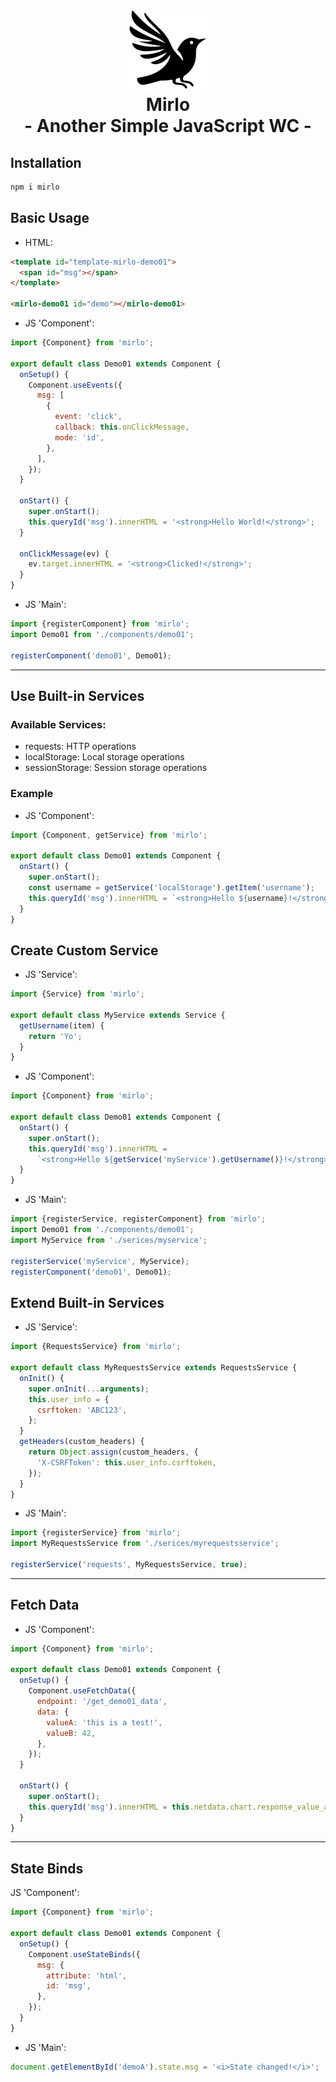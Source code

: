 <h1 align="center">
  <img src="mirlo.png" />
  <div>Mirlo</div>
  <div>- Another Simple JavaScript WC -</div>
</h1>

## Installation

```bash
npm i mirlo
```

## Basic Usage

- HTML:

```html
<template id="template-mirlo-demo01">
  <span id="msg"></span>
</template>

<mirlo-demo01 id="demo"></mirlo-demo01>
```

- JS 'Component':

```javascript
import {Component} from 'mirlo';

export default class Demo01 extends Component {
  onSetup() {
    Component.useEvents({
      msg: [
        {
          event: 'click',
          callback: this.onClickMessage,
          mode: 'id',
        },
      ],
    });
  }

  onStart() {
    super.onStart();
    this.queryId('msg').innerHTML = '<strong>Hello World!</strong>';
  }

  onClickMessage(ev) {
    ev.target.innerHTML = '<strong>Clicked!</strong>';
  }
}
```

- JS 'Main':

```javascript
import {registerComponent} from 'mirlo';
import Demo01 from './components/demo01';

registerComponent('demo01', Demo01);
```

---

## Use Built-in Services

### Available Services:

- requests: HTTP operations
- localStorage: Local storage operations
- sessionStorage: Session storage operations

### Example

- JS 'Component':

```javascript
import {Component, getService} from 'mirlo';

export default class Demo01 extends Component {
  onStart() {
    super.onStart();
    const username = getService('localStorage').getItem('username');
    this.queryId('msg').innerHTML = `<strong>Hello ${username}!</strong>`;
  }
}
```

## Create Custom Service

- JS 'Service':

```javascript
import {Service} from 'mirlo';

export default class MyService extends Service {
  getUsername(item) {
    return 'Yo';
  }
}
```

- JS 'Component':

```javascript
import {Component} from 'mirlo';

export default class Demo01 extends Component {
  onStart() {
    super.onStart();
    this.queryId('msg').innerHTML =
      `<strong>Hello ${getService('myService').getUsername()}!</strong>`;
  }
}
```

- JS 'Main':

```javascript
import {registerService, registerComponent} from 'mirlo';
import Demo01 from './components/demo01';
import MyService from './serices/myservice';

registerService('myService', MyService);
registerComponent('demo01', Demo01);
```

## Extend Built-in Services

- JS 'Service':

```javascript
import {RequestsService} from 'mirlo';

export default class MyRequestsService extends RequestsService {
  onInit() {
    super.onInit(...arguments);
    this.user_info = {
      csrftoken: 'ABC123',
    };
  }
  getHeaders(custom_headers) {
    return Object.assign(custom_headers, {
      'X-CSRFToken': this.user_info.csrftoken,
    });
  }
}
```

- JS 'Main':

```javascript
import {registerService} from 'mirlo';
import MyRequestsService from './serices/myrequestsservice';

registerService('requests', MyRequestsService, true);
```

---

## Fetch Data

- JS 'Component':

```javascript
import {Component} from 'mirlo';

export default class Demo01 extends Component {
  onSetup() {
    Component.useFetchData({
      endpoint: '/get_demo01_data',
      data: {
        valueA: 'this is a test!',
        valueB: 42,
      },
    });
  }

  onStart() {
    super.onStart();
    this.queryId('msg').innerHTML = this.netdata.chart.response_value_a;
  }
}
```

---

## State Binds

JS 'Component':

```javascript
import {Component} from 'mirlo';

export default class Demo01 extends Component {
  onSetup() {
    Component.useStateBinds({
      msg: {
        attribute: 'html',
        id: 'msg',
      },
    });
  }
}
```

- JS 'Main':

```javascript
document.getElementById('demoA').state.msg = '<i>State changed!</i>';
```
